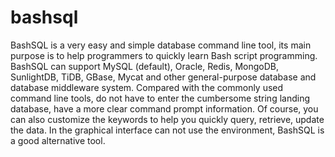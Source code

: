 # bashsql
BashSQL is a very easy and simple database command line tool, its main purpose is to help programmers to quickly learn Bash script programming. BashSQL can support MySQL (default), Oracle, Redis, MongoDB, SunlightDB, TiDB, GBase, Mycat and other general-purpose database and database middleware system. Compared with the commonly used command line tools, do not have to enter the cumbersome string landing database, have a more clear command prompt information. Of course, you can also customize the keywords to help you quickly query, retrieve, update the data. In the graphical interface can not use the environment, BashSQL is a good alternative tool.

